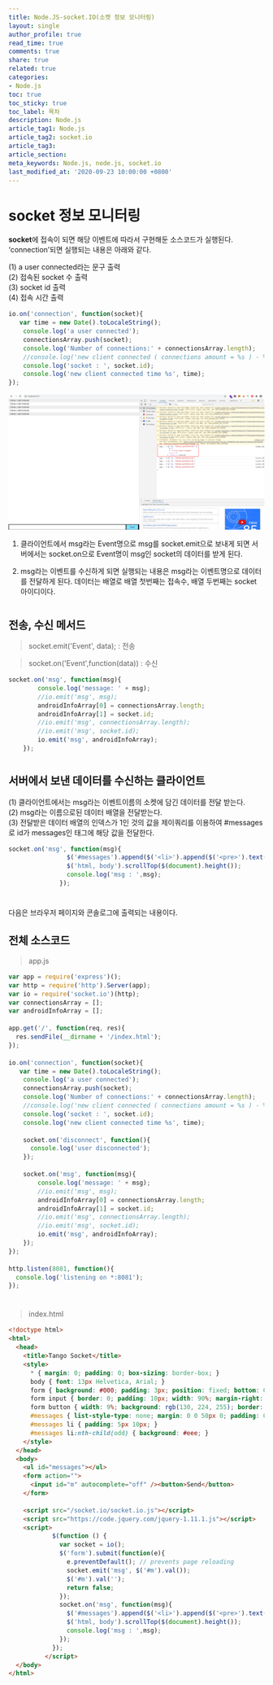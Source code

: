 ```yaml
---
title: Node.JS-socket.IO(소켓 정보 모니터링)
layout: single
author_profile: true
read_time: true
comments: true
share: true
related: true
categories:
- Node.js
toc: true
toc_sticky: true
toc_label: 목차
description: Node.js
article_tag1: Node.js
article_tag2: socket.io
article_tag3: 
article_section:  
meta_keywords: Node.js, node.js, socket.io
last_modified_at: '2020-09-23 10:00:00 +0800'
---
```


# socket 정보 모니터링

**socket**에 접속이 되면 해당 이벤트에 따라서 구현해둔 소스코드가 실행된다.
‘connection’되면 실행되는 내용은 아래와 같다.

(1)	a user connected라는 문구 출력 <br>
(2)	접속된 socket 수 출력 <br>
(3)	socket id 출력 <br>
(4)	접속 시간 출력 <br>

```js
io.on('connection', function(socket){
   var time = new Date().toLocaleString();
    console.log('a user connected');
    connectionsArray.push(socket);
    console.log('Number of connections:' + connectionsArray.length);  
    //console.log('new client connected ( connections amount = %s ) - %s', connectionsArray.length , time);
    console.log('socket : ', socket.id);    
    console.log('new client connected time %s', time);
});
```

![img](/assets/images/screenshot.png "개발자도구")


1)	클라이언트에서 msg라는 Event명으로 msg를 socket.emit으로 보내게 되면 서버에서는 socket.on으로 Event명이 msg인 socket의 데이터를 받게 된다.

2)	msg라는 이벤트를 수신하게 되면 실행되는 내용은 msg라는 이벤트명으로 데이터를 전달하게 된다. 데이터는 배열로 배열 첫번째는 접속수, 배열 두번째는 socket 아이디이다.

#

## 전송, 수신 메서드

>socket.emit('Event', data); : 전송

>socket.on('Event',function(data)) : 수신

```js
socket.on('msg', function(msg){
        console.log('message: ' + msg);
        //io.emit('msg', msg);
        androidInfoArray[0] = connectionsArray.length;
        androidInfoArray[1] = socket.id;
        //io.emit('msg', connectionsArray.length);
        //io.emit('msg', socket.id);
        io.emit('msg', androidInfoArray);
    });
```

#
## 서버에서 보낸 데이터를 수신하는 클라이언트

(1) 클라이언트에서는 msg라는 이벤트이름의 소켓에 담긴 데이터를 전달 받는다.<br>
(2)	msg라는 이름으로된 데이터 배열을 전달받는다.<br>
(3)	전달받은 데이터 배열의 인덱스가 1인 것의 값을 제이쿼리를 이용하여 #messages로 id가 messages인 태그에 해당 값을 전달한다.<br>
```js
socket.on('msg', function(msg){
                $('#messages').append($('<li>').append($('<pre>').text(msg[1])));
                $('html, body').scrollTop($(document).height());
                console.log('msg : ',msg);
              });
```

#

다음은 브라우저 페이지와 콘솔로그에 출력되는 내용이다.
 
## 전체 소스코드
> app.js
```js
var app = require('express')();
var http = require('http').Server(app);
var io = require('socket.io')(http);
var connectionsArray = [];
var androidInfoArray = [];

app.get('/', function(req, res){
  res.sendFile(__dirname + '/index.html');
});

io.on('connection', function(socket){
   var time = new Date().toLocaleString();
    console.log('a user connected');
    connectionsArray.push(socket);
    console.log('Number of connections:' + connectionsArray.length);  
    //console.log('new client connected ( connections amount = %s ) - %s', connectionsArray.length , time);
    console.log('socket : ', socket.id);    
    console.log('new client connected time %s', time);

    socket.on('disconnect', function(){
      console.log('user disconnected');
    });

    socket.on('msg', function(msg){
        console.log('message: ' + msg);
        //io.emit('msg', msg);
        androidInfoArray[0] = connectionsArray.length;
        androidInfoArray[1] = socket.id;
        //io.emit('msg', connectionsArray.length);
        //io.emit('msg', socket.id);
        io.emit('msg', androidInfoArray);
    });
});

http.listen(8081, function(){
  console.log('listening on *:8081');
});
```
#
> index.html
```html
<!doctype html>
<html>
  <head>
    <title>Tango Socket</title>
    <style>
      * { margin: 0; padding: 0; box-sizing: border-box; }
      body { font: 13px Helvetica, Arial; }
      form { background: #000; padding: 3px; position: fixed; bottom: 0; width: 100%; }
      form input { border: 0; padding: 10px; width: 90%; margin-right: .5%; }
      form button { width: 9%; background: rgb(130, 224, 255); border: none; padding: 10px; }
      #messages { list-style-type: none; margin: 0 0 50px 0; padding: 0; }
      #messages li { padding: 5px 10px; }
      #messages li:nth-child(odd) { background: #eee; }
    </style>
  </head>
  <body>
    <ul id="messages"></ul>
    <form action="">
      <input id="m" autocomplete="off" /><button>Send</button>
    </form>

    <script src="/socket.io/socket.io.js"></script>
    <script src="https://code.jquery.com/jquery-1.11.1.js"></script>
    <script>
            $(function () {
              var socket = io();
              $('form').submit(function(e){
                e.preventDefault(); // prevents page reloading
                socket.emit('msg', $('#m').val());
                $('#m').val('');
                return false;
              });
              socket.on('msg', function(msg){
                $('#messages').append($('<li>').append($('<pre>').text(msg[1])));
                $('html, body').scrollTop($(document).height());
                console.log('msg : ',msg);
              });
            });
          </script>
  </body>
</html>
```
